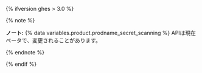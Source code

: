 {% ifversion ghes > 3.0 %}

{% note %}

**ノート:** {% data variables.product.prodname_secret_scanning %} APIは現在ベータで、変更されることがあります。

{% endnote %}

{% endif %}
